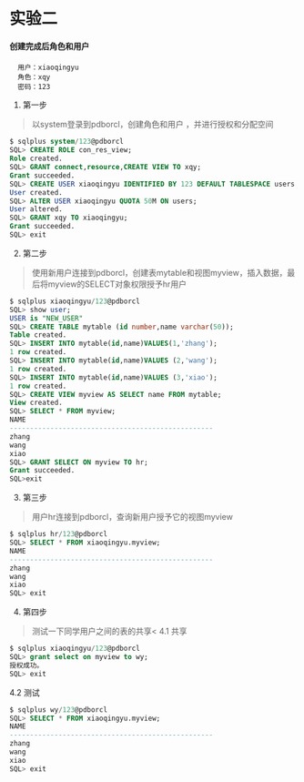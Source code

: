 # 实验二
#### 创建完成后角色和用户
```flow js
  用户：xiaoqingyu
  角色：xqy
  密码：123
```

1. 第一步
>以system登录到pdborcl，创建角色和用户 ，并进行授权和分配空间
```sql
$ sqlplus system/123@pdborcl
SQL> CREATE ROLE con_res_view;
Role created.
SQL> GRANT connect,resource,CREATE VIEW TO xqy;
Grant succeeded.
SQL> CREATE USER xiaoqingyu IDENTIFIED BY 123 DEFAULT TABLESPACE users TEMPORARY TABLESPACE temp;
User created.
SQL> ALTER USER xiaoqingyu QUOTA 50M ON users;
User altered.
SQL> GRANT xqy TO xiaoqingyu;
Grant succeeded.
SQL> exit
```
2. 第二步
>使用新用户连接到pdborcl，创建表mytable和视图myview，插入数据，最后将myview的SELECT对象权限授予hr用户
```sql
$ sqlplus xiaoqingyu/123@pdborcl
SQL> show user;
USER is "NEW_USER"
SQL> CREATE TABLE mytable (id number,name varchar(50));
Table created.
SQL> INSERT INTO mytable(id,name)VALUES(1,'zhang');
1 row created.
SQL> INSERT INTO mytable(id,name)VALUES (2,'wang');
1 row created.
SQL> INSERT INTO mytable(id,name)VALUES (3,'xiao');
1 row created.
SQL> CREATE VIEW myview AS SELECT name FROM mytable;
View created.
SQL> SELECT * FROM myview;
NAME
--------------------------------------------------
zhang
wang
xiao
SQL> GRANT SELECT ON myview TO hr;
Grant succeeded.
SQL>exit
```
3. 第三步
>用户hr连接到pdborcl，查询新用户授予它的视图myview
```sql
$ sqlplus hr/123@pdborcl
SQL> SELECT * FROM xiaoqingyu.myview;
NAME
--------------------------------------------------
zhang
wang
xiao
SQL> exit
```
4. 第四步
>测试一下同学用户之间的表的共享<
4.1 共享
```sql
$ sqlplus xiaoqingyu/123@pdborcl
SQL> grant select on myview to wy;
授权成功。
SQL> exit
```
4.2 测试

```sql
$ sqlplus wy/123@pdborcl
SQL> SELECT * FROM xiaoqingyu.myview;
NAME
--------------------------------------------------
zhang
wang
xiao
SQL> exit
```
